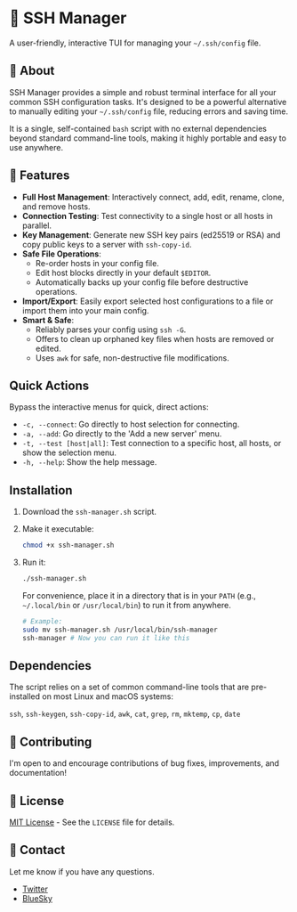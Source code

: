 # 🔑 SSH Manager

A user-friendly, interactive TUI for managing your `~/.ssh/config` file.

## 🧠 About

SSH Manager provides a simple and robust terminal interface for all your common SSH configuration tasks. It's designed to be a powerful alternative to manually editing your `~/.ssh/config` file, reducing errors and saving time.

It is a single, self-contained `bash` script with no external dependencies beyond standard command-line tools, making it highly portable and easy to use anywhere.

## 🧩 Features

- **Full Host Management**: Interactively connect, add, edit, rename, clone, and remove hosts.
- **Connection Testing**: Test connectivity to a single host or all hosts in parallel.
- **Key Management**: Generate new SSH key pairs (ed25519 or RSA) and copy public keys to a server with `ssh-copy-id`.
- **Safe File Operations**:
  - Re-order hosts in your config file.
  - Edit host blocks directly in your default `$EDITOR`.
  - Automatically backs up your config file before destructive operations.
- **Import/Export**: Easily export selected host configurations to a file or import them into your main config.
- **Smart & Safe**:
  - Reliably parses your config using `ssh -G`.
  - Offers to clean up orphaned key files when hosts are removed or edited.
  - Uses `awk` for safe, non-destructive file modifications.

## Quick Actions

Bypass the interactive menus for quick, direct actions:

- `-c, --connect`: Go directly to host selection for connecting.
- `-a, --add`: Go directly to the 'Add a new server' menu.
- `-t, --test [host|all]`: Test connection to a specific host, all hosts, or show the selection menu.
- `-h, --help`: Show the help message.

## Installation

1. Download the `ssh-manager.sh` script.
2. Make it executable:

    ```bash
    chmod +x ssh-manager.sh
    ```

3. Run it:

    ```bash
    ./ssh-manager.sh
    ```

    For convenience, place it in a directory that is in your `PATH` (e.g., `~/.local/bin` or `/usr/local/bin`) to run it from anywhere.

    ```bash
    # Example:
    sudo mv ssh-manager.sh /usr/local/bin/ssh-manager
    ssh-manager # Now you can run it like this
    ```

## Dependencies

The script relies on a set of common command-line tools that are pre-installed on most Linux and macOS systems:

`ssh`, `ssh-keygen`, `ssh-copy-id`, `awk`, `cat`, `grep`, `rm`, `mktemp`, `cp`, `date`

## 🤝 Contributing

I'm open to and encourage contributions of bug fixes, improvements, and documentation!

## 📜 License

[MIT License](LICENSE) - See the `LICENSE` file for details.

## 📧 Contact

Let me know if you have any questions.

- [Twitter](https://twitter.com/IAmDanielV)
- [BlueSky](https://bsky.app/profile/iamdanielv.bsky.social)
